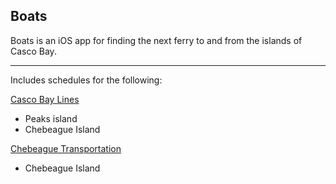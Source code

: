 Boats
----

Boats is an iOS app for finding the next ferry to and from the islands of Casco Bay.

----

Includes schedules for the following:

[Casco Bay Lines](http://www.cascobaylines.com)

* Peaks island
* Chebeague Island

[Chebeague Transportation](http://www.chebeaguetrans.com)

* Chebeague Island
